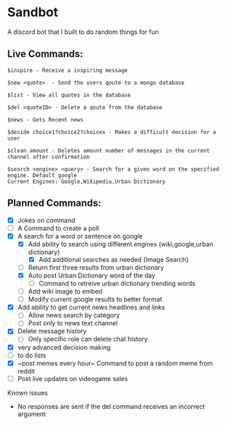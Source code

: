 # Sandbot
A discord bot that I built to do random things for fun

## Live Commands:
```
$inspire - Receive a inspiring message
    
$new <quote>  - Send the users qoute to a mongo database
    
$list - View all quotes in the database 
    
$del <quoteID> - Delete a qoute from the database 

$news - Gets Recent news

$decide choice1?choice2?choicex - Makes a difficult decision for a user

$clean amount - Deletes amount number of messages in the current channel after confirmation  

$search <engine> <query> - Search for a given word on the specified engine. Default google
Current Engines: Google,Wikipedia,Urban Dictionary

```

  
  ## Planned Commands: 
  
- [X] Jokes on command
- [ ] A Command to create a poll
- [X] A search for a word or sentence on google
  - [X] Add ability to search using different engines (wiki,google,urban dictionary)
    - [X] Add additional searches as needed {Image Search}
  - [ ] Return first three results from urban dictionary 
  - [X] Auto post Urban Dictionary word of the day
    -[ ] Command to retreive urban dictionary trending words
  - [ ] Add wiki image to embed
  - [ ] Modify current google results to better format
- [X] Add ability to get current news headlines and links 
  - [ ] Allow news search by category 
  - [ ] Post only to news text channel
- [X] Delete message history
  - [ ] Only specific role can delete chat history
- [X] very advanced decision making
- [ ] to do lists
- [X] ~post memes every hour~ Command to post a random meme from reddit
- [ ] Post live updates on videogame sales 

Known issues

- No responses are sent if the del command receives an incorrect argument